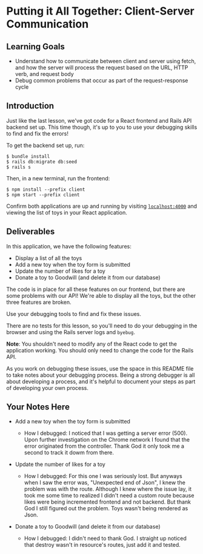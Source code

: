 # Putting it All Together: Client-Server Communication

## Learning Goals

- Understand how to communicate between client and server using fetch, and how
  the server will process the request based on the URL, HTTP verb, and request
  body
- Debug common problems that occur as part of the request-response cycle

## Introduction

Just like the last lesson, we've got code for a React frontend and Rails API
backend set up. This time though, it's up to you to use your debugging skills to
find and fix the errors!

To get the backend set up, run:

```console
$ bundle install
$ rails db:migrate db:seed
$ rails s
```

Then, in a new terminal, run the frontend:

```console
$ npm install --prefix client
$ npm start --prefix client
```

Confirm both applications are up and running by visiting
[`localhost:4000`](http://localhost:4000) and viewing the list of toys in your
React application.

## Deliverables

In this application, we have the following features:

- Display a list of all the toys
- Add a new toy when the toy form is submitted
- Update the number of likes for a toy
- Donate a toy to Goodwill (and delete it from our database)

The code is in place for all these features on our frontend, but there are some
problems with our API! We're able to display all the toys, but the other three
features are broken.

Use your debugging tools to find and fix these issues.

There are no tests for this lesson, so you'll need to do your debugging in the
browser and using the Rails server logs and `byebug`.

**Note**: You shouldn't need to modify any of the React code to get the
application working. You should only need to change the code for the Rails API.

As you work on debugging these issues, use the space in this README file to take
notes about your debugging process. Being a strong debugger is all about
developing a process, and it's helpful to document your steps as part of
developing your own process.

## Your Notes Here

- Add a new toy when the toy form is submitted

  - How I debugged: I noticed that I was getting a server error (500). Upon further investigation on the Chrome network I found that the error originated from the controller.
  Thank God it only took me a second to track it dowm from there.

- Update the number of likes for a toy

  - How I debugged: For this one I was seriously lost. But anyways when I saw the error was, "Unexpected end of Json", I knew the problem was with the route.
  Although I knew where the issue lay, it took me some time to realized I didn't need a custom route because likes were being incremented frontend and not backend. But thank God I still figured out the problem.
  Toys wasn't being rendered as Json. 

- Donate a toy to Goodwill (and delete it from our database)

  - How I debugged: I didn't need to thank God. I straight up noticed that destroy wasn't in resource's routes, just add it and tested.
